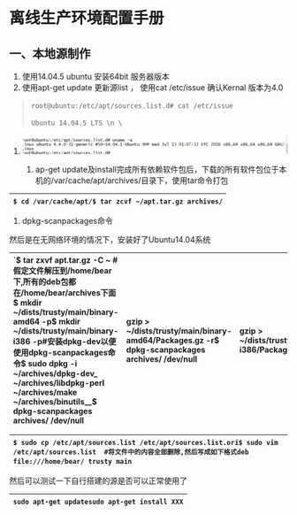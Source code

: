 # 离线生产环境配置手册

## 一、本地源制作

1. 使用14.04.5 ubuntu 安装64bit 服务器版本
2. 使用apt-get update 更新源list ， 使用cat /etc/issue 确认Kernal 版本为4.0

> `root@ubuntu:/etc/apt/sources.list.d# cat /etc/issue`
>
> `Ubuntu 14.04.5 LTS \n \`

1. ![](/assets/import.png)

   1. ap-get update及install完成所有依赖软件包后，下载的所有软件包位于本机的/var/cache/apt/archives/目录下，使用tar命令打包

| `$ cd /var/cache/apt/$ tar zcvf ~/apt.tar.gz archives/` |
| :--- |


1. dpkg-scanpackages命令

然后是在无网络环境的情况下，安装好了Ubuntu14.04系统

| \`$ tar zxvf apt.tar.gz -C ~   \#假定文件解压到/home/bear下,所有的deb包都在/home/bear/archives下面$ mkdir ~/dists/trusty/main/binary-amd64 -p$ mkdir ~/dists/trusty/main/binary-i386 -p\#安装dpkg-dev以便使用dpkg-scanpackages命令$ sudo dpkg -i ~/archives/dpkg-dev_ ~/archives/libdpkg-perl ~/archives/make ~/archives/binutils\__$ dpkg-scanpackages archives/ /dev/null | gzip &gt; ~/dists/trusty/main/binary-amd64/Packages.gz -r$ dpkg-scanpackages archives/ /dev/null | gzip &gt; ~/dists/trusty/main/binary-i386/Packages.gz -r\` |
| :--- | :--- | :--- |


| `$ sudo cp /etc/apt/sources.list /etc/apt/sources.list.ori$ sudo vim /etc/apt/sources.list  #将文件中的内容全部删除,然后写成如下格式deb file:///home/bear/ trusty main` |
| :--- |


然后可以测试一下自行搭建的源是否可以正常使用了

| `sudo apt-get updatesudo apt-get install XXX` |
| :--- |




